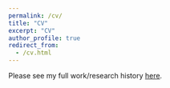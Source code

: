 ```yaml
---
permalink: /cv/
title: "CV"
excerpt: "CV"
author_profile: true
redirect_from: 
  - /cv.html
---
```


Please see my full work/research history [here](https://ckrawiec.github.io/files/full_resume_072019.pdf).
